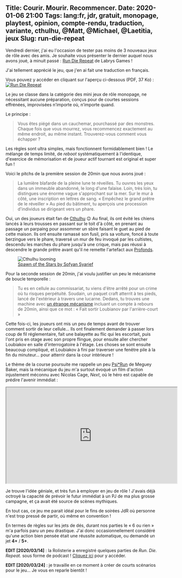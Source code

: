 Title: Courir. Mourir. Recommencer.
Date: 2020-01-06 21:00
Tags: lang:fr, jdr, gratuit, monopage, playtest, opinion, compte-rendu, traduction, variante, cthulhu, @Matt, @Michael, @Laetitia, jeux
Slug: run-die-repeat
---

Vendredi dernier, j'ai eu l'occasion de tester pas moins de 3 nouveaux jeux de rôle avec des amis.
Je souhaite vous présenter le dernier auquel nous avons joué, à minuit passé :
[Run Die Repeat](https://labrysgames.itch.io/run-die-repeat) de Labrys Games !

J'ai tellement apprécié le jeu, que j'en ai fait une traduction en français.

Vous pouvez y accéder en cliquant sur l'aperçu ci-dessous (PDF, 37 Ko) :
[![Run Die Repeat](images/2020/01/RunDieRepeat.jpg)](images/jdr/RunDieRepeat-FR.pdf)

Le jeu se classe dans la catégorie des mini jeux de rôle monopage, ne nécessitant aucune préparation,
conçus pour de courtes sessions effrénées, improvisées n’importe où, n’importe quand.

Le principe :
> Vous êtes piégé dans un cauchemar, pourchassé par des monstres.
> Chaque fois que vous mourrez, vous recommencez exactement au même endroit, au même instant.
> Trouverez-vous comment vous échapper ?

Les règles sont ultra simples, mais fonctionnent formidablement bien !
Le mélange de temps limité, de _reboot_ systématiquement à l'identique,
d'exercice de mémorisation et de joueur actif tournant est original et super fun !

Voici le pitchs de la première session de 20min que nous avons joué :

> La lumière blafarde de la pleine lune te réveilles.
> Tu ouvres les yeux dans un immeuble abandonné, le long d'une falaise.
> Loin, très loin, tu distingues une énorme vague s'approchant sur la mer.
> Sur le mur à côté, une inscription en lettres de sang.
> « Empêchez le grand prêtre de le réveiller »
> Au pied du bâtiment, tu aperçois une procession d'individus se dirigeant vers un phare.

Oui, un des joueurs était fan de [Cthulhu](https://fr.wikipedia.org/wiki/Cthulhu) 😉
Au final, ils ont évité les chiens lancés à leurs trousses en passant sur le toit d'à côté,
en prenant au passage un parpaing pour assommer un sbire faisant le guet au pied de cette maison.
Ils ont ensuite ramassé son fusil, pris sa voiture, foncé à toute berzingue vers le phare,
traversé un mur de feu invoqué par les cultistes, descendu les marches du phare jusqu'à une crique,
mais pas réussi à descendre le grande prêtre avant qu'il ne remette l'artefact aux [Profonds](https://fr.wikipedia.org/wiki/Ceux_des_profondeurs).

<figure role="group">
  <img alt="Cthulhu looming" src="images/2020/01/Spawn_of_the_Stars_by_Sofyan_Syarief.jpg">
  <figcaption>
    <a href="https://commons.wikimedia.org/wiki/File:Spawn_of_the_Stars_by_Sofyan_Syarief.jpg">
      Spawn of the Stars by Sofyan Syarief
    </a>
  </figcaption>
</figure>

Pour la seconde session de 20min, j'ai voulu justifier un peu le mécanisme de boucle temporelle :

> Tu es en cellule au commissariat, tu viens d'être arrêté pour un crime où tu risques perpétuité.
> Soudain, un paquet craft atterrit à tes pieds, lancé de l'extérieur à travers une lucarne.
> Dedans, tu trouves une machine avec [un étrange mécanisme](images/2020/01/convecteur-temporel-app-store.jpg)
> incluant un compte à rebours de 20min, ainsi que ce mot : « Fait sortir Loubianov par l'arrière-court »

Cette fois-ci, les joueurs ont mis un peu de temps avant de trouver comment sortir de leur cellule...
Ils ont finalement demander à passer lors coup de fil réglementaire,
fait une balayette au flic qui les escortait, puis l'ont pris en otage avec son propre flingue,
pour ensuite aller chercher Loubiakov en salle d'interrogatoire à l'étage.
Les choses se sont ensuite beaucoup compliqué, et Loubiakov à fini par traverser une fenêtre pile à la fin du minuteur...
pour atterrir dans la cour intérieure !

Le thème de la course poursuite me rappelle un peu [Psi*Run](https://chezsoi.org/lucas/blog/tag/psirun.html) de Meguey Baker,
mais la mécanique du jeu m'a surtout évoqué un film d'action injustement méconnu avec Nicolas Cage, _Next_,
où le héro est capable de prédire l'avenir immédiat :

<iframe width="560" height="315" src="https://www.youtube.com/embed/OwIFRm7sy8E" allowfullscreen></iframe>

Je trouve l'idée géniale, et très fun à employer en jeu de rôle !
J'avais déjà octroyé la capacité de prévoir le futur immédiat à un PJ de ma plus grosse campagne,
et ça avait été source de scènes mythiques.

En tout cas, ce jeu me parait idéal pour le fins de soirées JdR où personne n'est trop pressé de partir,
où même en convention !

En termes de règles sur les jets de dés, durant nos parties le « 6 ou rien » m'a parfois paru un peu drastique.
J'ai donc occasionnellement considéré qu'une action bien pensée était une réussite automatique,
ou demandé un jet **4+** / **5+**.

**EDIT [2020/03/14]** : la Rolisterie a enregistré quelques parties de _Run. Die. Repeat._ sous forme de podcast !
[Cliquez ici](https://anchor.fm/rolisterie/episodes/S06E01%E2%80%94Les-argouliens-attaquent%E2%80%94Run%E2%80%93Die%E2%80%93Repeat-earf0c) pour y accéder.

**EDIT [2020/03/24]** : je travaille en ce moment à créer de courts scénarios pour le jeu...
Je vous en reparle bientôt !


<style>
article iframe {
  display: block;
  margin: 0 auto;
}
</style>
